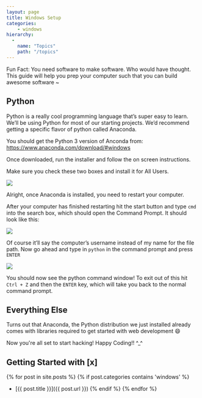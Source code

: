 ```yaml
---
layout: page
title: Windows Setup
categories:
    - windows
hierarchy:
  -
    name: "Topics"
    path: "/topics"
---
```


Fun Fact: You need software to make software. Who would have thought. This
guide will help you prep your computer such that you can build awesome
software ~

## Python

Python is a really cool programming language that’s super easy to learn.
We’ll be using Python for most of our starting projects. We’d recommend
getting a specific flavor of python called Anaconda.

You should get the Python 3 version of Anconda from:
https://www.anaconda.com/download/#windows

Once downloaded, run the installer and follow the on screen instructions.

Make sure you check these two boxes and install it for All Users.

![](https://d2mxuefqeaa7sj.cloudfront.net/s_07F53CA997B29221D09CB95FFBF7C2E3B37530495452EA3598CA7A75DBF809E5_1516335198517_image.png)


Alright, once Anaconda is installed, you need to restart your computer.

After your computer has finished restarting hit the start button and type
`cmd` into the search box, which should open the Command Prompt. It should
look like this:

![](https://d2mxuefqeaa7sj.cloudfront.net/s_07F53CA997B29221D09CB95FFBF7C2E3B37530495452EA3598CA7A75DBF809E5_1517193644227_image.png)

Of course it’ll say the computer’s username instead of my name for the file
path. Now go ahead and type in `python` in the command prompt and press
`ENTER`

![](https://d2mxuefqeaa7sj.cloudfront.net/s_07F53CA997B29221D09CB95FFBF7C2E3B37530495452EA3598CA7A75DBF809E5_1517193716904_image.png)

You should now see the python command window! To exit out of this hit `Ctrl +
Z` and then the `ENTER` key, which will take you back to the normal command
prompt.

## Everything Else

Turns out that Anaconda, the Python distribution we just installed already
comes with libraries required to get started with web development :smile:

Now you're all set to start hacking! Happy Coding!! ^_^

## Getting Started with [x]

{% for post in site.posts %}
    {% if post.categories contains 'windows' %}
- [{{ post.title }}]({{ post.url }})
    {% endif %}
{% endfor %}

